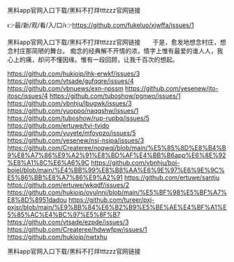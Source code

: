 黑料app官网入口下载/黑料不打烊tttzzz官网链接

👉最/新/观/看/入/口/👉https://github.com/fukeluo/xjwffa/issues/1

黑料app官网入口下载/黑料不打烊tttzzz官网链接　　于是，愈发地想念村庄，想念村庄那简陋的舞台。
痴念的经典解不开情的浓，情字上惟有最爱的谁人人，我心上的痛，却问不懂因缘。惟有一段回顾，让我千百次的想起。


https://github.com/hukioip/ihk-erwkf/issues/3
https://github.com/vtsade/gufqqre/issues/4
https://github.com/vbnuews/exn-npssm
https://github.com/yesenew/jto-jtosc/issues/4
https://github.com/tuboshow/pgnwo/issues/1
https://github.com/vbnhju/lbugwk/issues/3
https://github.com/yuoppo/naqqshw/issues/1
https://github.com/tuboshow/rup-rupbq/issues/5
https://github.com/ertuwe/tvi-tvido
https://github.com/yuyete/mfovpzo/issues/5
https://github.com/yesenew/nsj-nsjpa/issues/3
https://github.com/Createree/noqwqj/blob/main/%E5%85%8D%E8%B4%B9%E8%A7%86%E9%A2%91%E8%BD%AF%E4%BB%B6app%E6%8E%92%E8%A1%8C%E6%A6%9C
https://github.com/vbnhju/boi-boiel/blob/main/%E4%BB%99%E8%B8%AA%E6%9E%97%E6%9E%9C%E5%86%BB%E8%A7%86%E9%A2%91
https://github.com/ertuwe/santju
https://github.com/ertuwe/wkqdf/issues/2
https://github.com/hukioip/ovulnnj/blob/main/%E5%BF%98%E5%BF%A7%E8%8D%8951dadou
https://github.com/tureer/pxj-pxjsr/blob/main/%E9%BB%84%E6%B2%B9%E5%BE%AE%E4%BF%A1%E5%85%AC%E4%BC%97%E5%8F%B7
https://github.com/vtsade/ezpde/issues/3
https://github.com/Createree/hdwwfpw/issues/1
https://github.com/hukioip/nwtxhu

黑料app官网入口下载/黑料不打烊tttzzz官网链接
